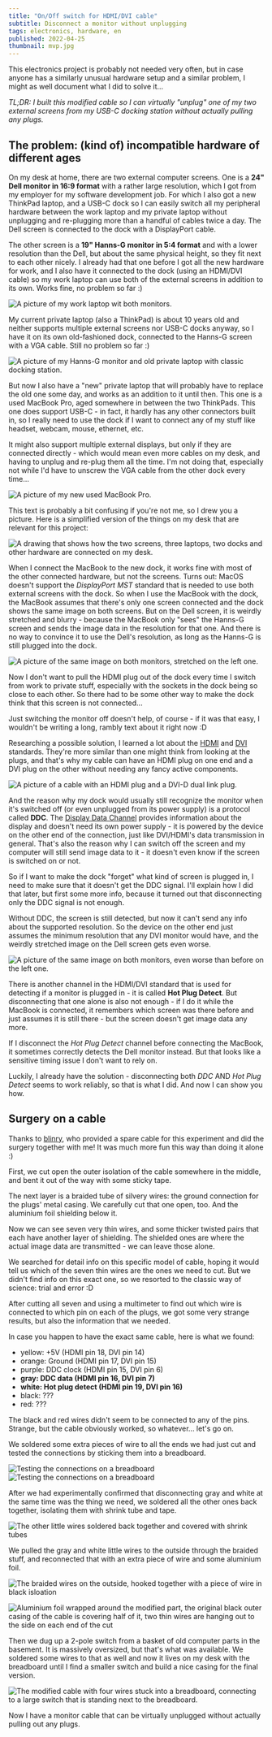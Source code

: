 ```yaml
---
title: "On/Off switch for HDMI/DVI cable"
subtitle: Disconnect a monitor without unplugging
tags: electronics, hardware, en
published: 2022-04-25
thumbnail: mvp.jpg
---
```


This electronics project is probably not needed very often, but in case anyone has a similarly unusual hardware setup and a similar problem, I might as well document what I did to solve it...

*TL;DR: I built this modified cable so I can virtually "unplug" one of my two external screens from my USB-C docking station without actually pulling any plugs.*

## The problem: (kind of) incompatible hardware of different ages

On my desk at home, there are two external computer screens. One is a **24" Dell monitor in 16:9 format** with a rather large resolution, which I got from my employer for my software development job. For which I also got a new ThinkPad laptop, and a USB-C dock so I can easily switch all my peripheral hardware between the work laptop and my private laptop without unplugging and re-plugging more than a handful of cables twice a day. The Dell screen is connected to the dock with a DisplayPort cable.

The other screen is a **19" Hanns-G monitor in 5:4 format** and with a lower resolution than the Dell, but about the same physical height, so they fit next to each other nicely. I already had that one before I got all the new hardware for work, and I also have it connected to the dock (using an HDMI/DVI cable) so my work laptop can use both of the external screens in addition to its own. Works fine, no problem so far :)

![A picture of my work laptop wit both monitors.](work_laptop_with_monitors.jpg)

My current private laptop (also a ThinkPad) is about 10 years old and neither supports multiple external screens nor USB-C docks anyway, so I have it on its own old-fashioned dock, connected to the Hanns-G screen with a VGA cable. Still no problem so far :)

![A picture of my Hanns-G monitor and old private laptop with classic docking station.](x230t_and_old_dock.jpg)

But now I also have a "new" private laptop that will probably have to replace the old one some day, and works as an addition to it until then. This one is a used MacBook Pro, aged somewhere in between the two ThinkPads. This one does support USB-C - in fact, it hardly has any other connectors built in, so I really need to use the dock if I want to connect any of my stuff like headset, webcam, mouse, ethernet, etc.  

It might also support multiple external displays, but only if they are connected directly - which would mean even more cables on my desk, and having to unplug and re-plug them all the time. I'm not doing that, especially not while I'd have to unscrew the VGA cable from the other dock every time...

![A picture of my new used MacBook Pro.](macbook.jpg)

This text is probably a bit confusing if you're not me, so I drew you a picture. Here is a simplified version of the things on my desk that are relevant for this project:

![A drawing that shows how the two screens, three laptops, two docks and other hardware are connected on my desk.](desk_setup_drawing.jpg)

When I connect the MacBook to the new dock, it works fine with most of the other connected hardware, but not the screens. Turns out: MacOS doesn't support the _DisplayPort MST_ standard that is needed to use both external screens with the dock. So when I use the MacBook with the dock, the MacBook assumes that there's only one screen connected and the dock shows the same image on both screens. But on the Dell screen, it is weirdly stretched and blurry - because the MacBook only "sees" the Hanns-G screen and sends the image data in the resolution for that one. And there is no way to convince it to use the Dell's resolution, as long as the Hanns-G is still plugged into the dock.

![A picture of the same image on both monitors, stretched on the left one.](macbook_both_monitors_1.jpg)

Now I don't want to pull the HDMI plug out of the dock every time I switch from work to private stuff, especially with the sockets in the dock being so close to each other. So there had to be some other way to make the dock think that this screen is not connected...

Just switching the monitor off doesn't help, of course - if it was that easy, I wouldn't be writing a long, rambly text about it right now :D

Researching a possible solution, I learned a lot about the [HDMI](https://en.wikipedia.org/wiki/HDMI) and [DVI](https://en.wikipedia.org/wiki/Digital_Visual_Interface) standards. They're more similar than one might think from looking at the plugs, and that's why my cable can have an HDMI plug on one end and a DVI plug on the other without needing any fancy active components.

![A picture of a cable with an HDMI plug and a DVI-D dual link plug.](hdmi_dvi_plugs.jpg)

And the reason why my dock would usually still recognize the monitor when it's switched off (or even unplugged from its power supply) is a protocol called **DDC**. The [Display Data Channel](https://en.wikipedia.org/wiki/Display_Data_Channel) provides information about the display and doesn't need its own power supply  - it is powered by the device on the other end of the connection, just like DVI/HDMI's data transmission in general. That's also the reason why I can switch off the screen and my computer will still send image data to it - it doesn't even know if the screen is switched on or not.

So if I want to make the dock "forget" what kind of screen is plugged in, I need to make sure that it doesn't get the DDC signal. I'll explain how I did that later, but first some more info, because it turned out that disconnecting only the DDC signal is not enough. 

Without DDC, the screen is still detected, but now it can't send any info about the supported resolution. So the device on the other end just assumes the minimum resolution that any DVI monitor would have, and the weirdly stretched image on the Dell screen gets even worse.

![A picture of the same image on both monitors, even worse than before on the left one.](macbook_both_monitors_2.jpg)

There is another channel in the HDMI/DVI standard that is used for detecting if a monitor is plugged in - it is called **Hot Plug Detect**. But disconnecting that one alone is also not enough - if I do it while the MacBook is connected, it remembers which screen was there before and just assumes it is still there - but the screen doesn't get image data any more.

If I disconnect the *Hot Plug Detect* channel before connecting the MacBook, it sometimes correctly detects the Dell monitor instead. But that looks like a sensitive timing issue I don't want to rely on.

Luckily, I already have the solution - disconnecting both *DDC* AND *Hot Plug Detect* seems to work reliably, so that is what I did. And now I can show you how.

## Surgery on a cable

Thanks to [blinry](https://blinry.org), who provided a spare cable for this experiment and did the surgery together with me! It was much more fun this way than doing it alone :)

First, we cut open the outer isolation of the cable somewhere in the middle, and bent it out of the way with some sticky tape.

The next layer is a braided tube of silvery wires: the ground connection for the plugs' metal casing. We carefully cut that one open, too. And the aluminium foil shielding below it.

Now we can see seven very thin wires, and some thicker twisted pairs that each have another layer of shielding. The shielded ones are where the actual image data are transmitted - we can leave those alone.

We searched for detail info on this specific model of cable, hoping it would tell us which of the seven thin wires are the ones we need to cut. But we didn't find info on this exact one, so we resorted to the classic way of science: trial and error :D 

After cutting all seven and using a multimeter to find out which wire is connected to which pin on each of the plugs, we got some very strange results, but also the information that we needed.

In case you happen to have the exact same cable, here is what we found:

- yellow: +5V (HDMI pin 18, DVI pin 14)
- orange: Ground (HDMI pin 17, DVI pin 15)
- purple: DDC clock (HDMI pin 15, DVI pin 6)
- **gray: DDC data (HDMI pin 16, DVI pin 7)**
- **white: Hot plug detect (HDMI pin 19, DVI pin 16)**
- black: ???
- red: ???

The black and red wires didn't seem to be connected to any of the pins. Strange, but the cable obviously worked, so whatever... let's go on.

We soldered some extra pieces of wire to all the ends we had just cut and tested the connections by sticking them into a breadboard.

![Testing the connections on a breadboard](breadboard.jpg)
![Testing the connections on a breadboard](breadboard2.jpg)

After we had experimentally confirmed that disconnecting gray and white at the same time was the thing we need, we soldered all the other ones back together, isolating them with shrink tube and tape.

![The other little wires soldered back together and covered with shrink tubes](shrink_tubes.jpg)

We pulled the gray and white little wires to the outside through the braided stuff, and reconnected that with an extra piece of wire and some aluminium foil. 

![The braided wires on the outside, hooked together with a piece of wire in black isloation](reconnected_braid.jpg)

![Aluminium foil wrapped around the modified part, the original black outer casing of the cable is covering half of it, two thin wires are hanging out to the side on each end of the cut](foil_wrapped.jpg)

Then we dug up a 2-pole switch from a basket of old computer parts in the basement. It is massively oversized, but that's what was available. We soldered some wires to that as well and now it lives on my desk with the breadboard until I find a smaller switch and build a nice casing for the final version.

![The modified cable with four wires stuck into a breadboard, connecting to a large switch that is standing next to the breadboard.](mvp.jpg)

Now I have a monitor cable that can be virtually unplugged without actually pulling out any plugs.

